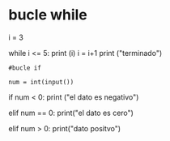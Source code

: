 # bucle while 
i = 3


while i <= 5:
    print (i)
    i = i+1
    print ("terminado")
    
    
    #bucle if
    
    num = int(input())

if num < 0:
    print ("el dato es negativo")


elif num == 0:
     print("el dato es cero")

elif num > 0:
    print("dato positvo")
